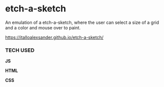 # etch-a-sketch

An emulation of a etch-a-sketch, where the user can select a size of a grid and a color and mouse over to paint.

https://italloalexsander.github.io/etch-a-sketch/

### TECH USED

**JS**

**HTML**

**CSS**
